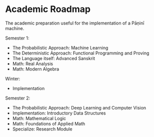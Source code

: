 # Academic Roadmap

The academic preparation useful for the implementation of a Pāṇinī machine.

Semester 1:

* The Probabilistic Approach: Machine Learning
* The Deterministic Approach: Functional Programming and Proving
* The Language itself: Advanced Sanskrit
* Math: Real Analysis
* Math: Modern Algebra

Winter: 

* Implementation

Semester 2:

* The Probabilistic Approach: Deep Learning and Computer Vision
* Implementation: Introductory Data Structures
* Math: Mathematical Logic
* Math: Foundations of Applied Math
* Specialize: Research Module



